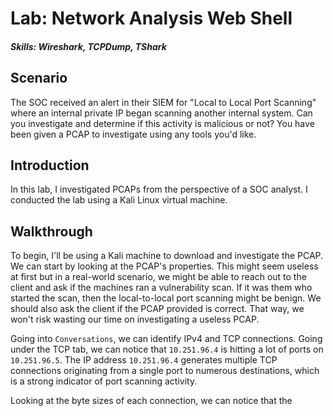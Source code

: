 # Lab: Network Analysis Web Shell
##### Skills: Wireshark, TCPDump, TShark
## Scenario
The SOC received an alert in their SIEM for "Local to Local Port Scanning" where an internal private IP began scanning another internal system. Can you investigate and determine if this activity is malicious or not? You have been given a PCAP to investigate using any tools you'd like. 

## Introduction
In this lab, I investigated PCAPs from the perspective of a SOC analyst. I conducted the lab using a Kali Linux virtual machine.

## Walkthrough
To begin, I'll be using a Kali machine to download and investigate the PCAP. We can start by looking at the PCAP's properties. This might seem useless at first but in a real-world scenario, we might be able to reach out to the client and ask if the machines ran a vulnerability scan. If it was them who started the scan, then the local-to-local port scanning might be benign. We should also ask the client if the PCAP provided is correct. That way, we won't risk wasting our time on investigating a useless PCAP.

Going into `Conversations`, we can identify IPv4 and TCP connections. Going under the TCP tab, we can notice that `10.251.96.4` is hitting a lot of ports on `10.251.96.5`. The IP address `10.251.96.4` generates multiple TCP connections originating from a single port to numerous destinations, which is a strong indicator of port scanning activity.

Looking at the byte sizes of each connection, we can notice that the 
